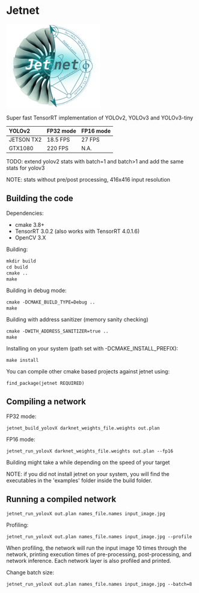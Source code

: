 # Jetnet
<img src="jetnet_logo.png" alt="Logo" width="250">

Super fast TensorRT implementation of YOLOv2, YOLOv3 and YOLOv3-tiny

| YOLOv2               | FP32 mode    | FP16 mode |
|:---------------------|:-------------|:----------|
| JETSON TX2           | 18.5 FPS     | 27 FPS    |
| GTX1080              | 220 FPS      | N.A.      |

TODO: extend yolov2 stats with batch=1 and batch>1 and add the same stats for yolov3

NOTE: stats without pre/post processing, 416x416 input resolution

## Building the code

Dependencies:

* cmake 3.8+
* TensorRT 3.0.2 (also works with TensorRT 4.0.1.6)
* OpenCV 3.X

Building:

```
mkdir build
cd build
cmake ..
make
```

Building in debug mode:

```
cmake -DCMAKE_BUILD_TYPE=Debug ..
make
```

Building with address sanitizer (memory sanity checking)

```
cmake -DWITH_ADDRESS_SANITIZER=true ..
make
```

Installing on your system (path set with -DCMAKE_INSTALL_PREFIX):

```
make install
```

You can compile other cmake based projects against jetnet using:

```
find_package(jetnet REQUIRED)
```

## Compiling a network

FP32 mode:

```
jetnet_build_yolovX darknet_weights_file.weights out.plan
```

FP16 mode:

```
jetnet_run_yolovX darknet_weights_file.weights out.plan --fp16
```

Building might take a while depending on the speed of your target

NOTE: if you did not install jetnet on your system, you will find the executables in the 'examples' folder inside
the build folder.

## Running a compiled network

```
jetnet_run_yolovX out.plan names_file.names input_image.jpg
```

Profiling:

```
jetnet_run_yolovX out.plan names_file.names input_image.jpg --profile
```

When profiling, the network will run the input image 10 times through the network, printing execution times
of pre-processing, post-processing, and network inference. Each network layer is also profiled and printed.

Change batch size:

```
jetnet_run_yolovX out.plan names_file.names input_image.jpg --batch=8
```
